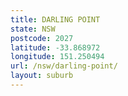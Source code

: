 ```yaml
---
title: DARLING POINT
state: NSW
postcode: 2027
latitude: -33.868972
longitude: 151.250494
url: /nsw/darling-point/
layout: suburb
---
```

